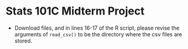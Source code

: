 # Stats 101C Midterm Project

- Download files, and in lines 16-17 of the R script, please revise the arguments of ```read_csv()``` to be the directory where the csv files are stored.
